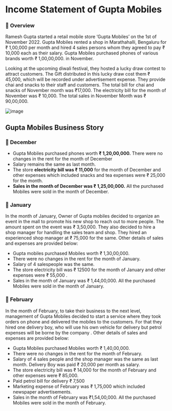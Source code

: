 # **Income Statement of Gupta Mobiles**



### 🔰 **Overview**

Ramesh Gupta started a retail mobile store ‘Gupta Mobiles’ on the 1st of November 2022. Gupta Mobiles rented a shop in Marathahalli, Bengaluru for ₹ 1,00,000 per month and hired 4 sales persons whom they agreed to pay ₹ 10,000 each as their salary. Gupta Mobiles purchased phones of various brands worth ₹ 1,00,00,000. in November.

Looking at the upcoming diwali festival, they hosted a lucky draw contest to attract customers. The Gift distributed in this lucky draw cost them ₹ 45,000, which will be recorded under advertisement expense. They provide chai and snacks to their staff and customers. The total bill for chai and snacks of November month was ₹17,000. The electricity bill for the month of November was ₹ 10,000. The total sales in November Month was  ₹ 90,00,000.  

![image](https://user-images.githubusercontent.com/113035606/226910995-d4307cbf-f019-4555-b3ec-d4488b10c14b.png)


## **Gupta Mobiles Business Story**

### 🔰 **December**
- Gupta Mobiles purchased phones worth **₹ 1,20,00,000.** There were no changes in the rent for the month of December
- Salary remains the same as last month.
- The store **electricity bill was ₹ 11,000** for the month of December and other expenses which included snacks and tea expenses were  ₹ 25,000 for the month.
- **Sales in the month of December was ₹ 1,25,00,000.** All the purchased Mobiles were sold in the month of December.

### 🔰 **January**
In the month of January, Owner of Gupta mobiles decided to organize an event in the mall to promote his new shop to reach out to more people. The amount spent on the event was ₹ 3,50,000. They also decided to hire a shop manager for handling the sales team and shop. They hired an experienced shop manager at ₹ 75,000 for the same. Other details of sales and expenses are provided below:

- Gupta mobiles purchased Mobiles worth ₹ 1,30,00,000. 
- There were no changes in the rent for the month of January.
- Salary of 4 salespeople was the same. 
- The store electricity bill was ₹ 12500 for the month of January  and other expenses were ₹ 55,000 .
- Sales in the month of January was ₹ 1,44,00,000. All the purchased Mobiles were sold in the month of January.


### 🔰 **February**
In the month of February, to take their business to the next level, management of Gupta Mobiles decided to start a service where they took orders on phone and delivered the mobiles to the customers. For that they hired one delivery boy, who will use his own vehicle for delivery but petrol expenses will be borne by the company . Other details of sales and expenses are provided below:

- Gupta Mobiles purchased Mobiles worth ₹ 1,40,00,000.
- There were no changes in the rent for the month of February.
- Salary of 4 sales people and the shop manager  was the same as last month. Delivery Boy was paid ₹ 20,000 per month as salary.
- The store electricity bill was ₹ 14,000 for the month of February and other expenses were ₹ 85,000.
- Paid petrol bill for delivery ₹ 7,500
- Marketing expense of February was ₹ 1,75,000 which included newspaper advertisements.
- Sales in the month of February was ₹1,54,00,000. All the purchased Mobiles were sold in the month of February.